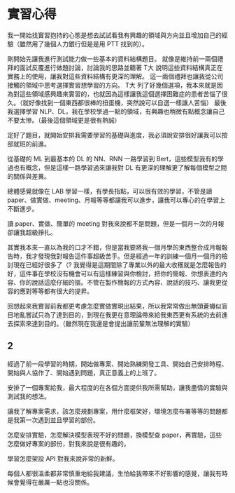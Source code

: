 # 實習心得

我一開始找實習抱持的心態是想去試試看我有興趣的領域與方向並且增加自己的經驗（雖然用了幾個人力銀行但是是用 PTT 找到的）。

<!-- 剛開始進辦公室時蠻緊張的我並不知道我應該做些什麼（我好像從面試開始就很緊張），
T大並沒有說我應該做什麼而是希望我自己想我在公司接觸的這些領域上想要學習些什麼

我之前有參加過做前後端的產學合作也有在第二類電信做過維運打工仔， -->

剛開始先讓我進行測試能力做一些基本的資料結構題目。
就像是維持前一兩個禮拜的面試反覆進行做題討論，討論我的思路並聽著 T大 說明這些資料結構真正在實務上的使用，讓我對這些資料結構有更深的理解。
這一兩個禮拜也讓我從公司接觸的領域中思考選擇實習想學習的方向。
T大 列了好幾個選項，我本來就是因為對這些領域感興趣來實習的，也就因為這樣讓我這個選擇困難症的患者苦惱了很久。（就好像找到一個東西都很棒的扭蛋機，突然說可以自選一樣讓人苦惱）
最後我選擇學習 NLP、DL，我在學校學過一點的領域，有興趣也稍微有點概念讓自己不要太慘。（最後這個領域更是很有熱誠）

定好了題目，就開始安排我需要學習的基礎與進度，我必須說安排很好讓我可以按部就班的前進。

從基礎的 ML 到最基本的 DL 的 NN、RNN 一路學習到 Bert，這些模型我有的學過也有概念，但是這樣一路學習過來讓我對 DL 有更深的理解更了解每個模型之間的關係與差異。
<!-- 這一句話是老師們模型的理解，讓我們可以從這一句話裡對模型有個大概的想像，這裡學習更加深對模型的理解 -->

總體感覺就像在 LAB 學習一樣，有學長指點，可以很有效的學習，不管是讀 paper、做實做、meeting、月報等等都讓我可以進步，讓我可以專心的在學習上不斷進步。

讀 paper、實做、簡單的 meeting 對我來說都不是問題，但是一個月一次的月報卻讓我超級掙扎。

其實我本來一直以為我的口才不錯，但是當我要將我一個月學的東西整合成月報報告時，我才發現我對報告這件事超級苦手。但是經過一年的訓練一個月一個月的檢討現在已經好很多了（?
我覺得是這期間除了專業以外的最大收穫就是怎麼報告的好，這件事在學校沒有機會可以有這樣練習與你檢討，把你的簡報、你想表達的內容、你的說話這麼仔細的摳。不管在製作簡報的方式內容、說話的技巧、讓我更從容的應對等等都有很大的提昇。

回想起來我實習前我都更考慮怎麼實做實現出結果，所以我常常做出無頭蒼蠅似盲目地亂嘗試只為了達到目的，到現在我更在意理論帶來給我東西更有系統的去前進去探索來達到目的。（雖然現在我還是會提出讓前輩無法理解的實驗）

<!-- 實習這段期間可以分成兩個時期前一年學習為主，後一年實做為主。前一年一方面學習深度學習相關的知識，另一方面熟悉工作的各種細節 -->

## 2

經過了前一段學習的時期，開始做專案、開始熟練開發工具、開始自己安排時程、開始與人協作了、開始遇到問題，真正意義上的上班了。

安排了一個專案給我，最大程度的在各個方面提供我所需幫助，讓我盡情的實驗與測試我的想法。

讓我了解專案需求，該怎麼規劃專案，用什麼框架好，環境怎麼布署等等的問題都是我第一次遇到並且學習的部份。

怎麼安排實驗，怎麼解決模型表現不好的問題，換模型查 paper，再實驗，這些怎麼做好專案的部份，對我來說是很有趣的。

學習怎麼架設 API 對我來說非常的新鮮。

每個人都很溫柔都非常慎重地給我建議，生怕給我帶來不好影響的感覺，讓我有時候會覺得在嚴厲一點也沒關係。


